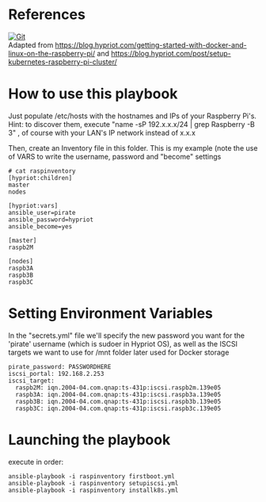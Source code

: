 # References

[![Git](https://app.soluble.cloud/api/v1/public/badges/2e21d28a-92ea-41ec-93d8-ac08b9937505.svg?orgId=568518005652)](https://app.soluble.cloud/repos/details/github.com/marcosgm/bootstrapik8s?orgId=568518005652)  
Adapted from https://blog.hypriot.com/getting-started-with-docker-and-linux-on-the-raspberry-pi/
and https://blog.hypriot.com/post/setup-kubernetes-raspberry-pi-cluster/

# How to use this playbook
Just populate /etc/hosts with the hostnames and IPs of your Raspberry Pi's.
Hint: to discover them, execute "name -sP 192.x.x.x/24 | grep Raspberry -B 3" , of course with your LAN's IP network instead of x.x.x

Then, create an Inventory file in this folder. This is my example (note the use of VARS to write the username, password and "become" settings
```
# cat raspinventory 
[hypriot:children]
master
nodes

[hypriot:vars]
ansible_user=pirate
ansible_password=hypriot
ansible_become=yes

[master]
raspb2M

[nodes]
raspb3A
raspb3B
raspb3C
```

# Setting Environment Variables

In the "secrets.yml" file we'll specify the new password you want for the 'pirate' username (which is sudoer in Hypriot OS), as well as the ISCSI targets we want to use for /mnt folder later used for Docker storage
```
pirate_password: PASSWORDHERE
iscsi_portal: 192.168.2.253
iscsi_target:
  raspb2M: iqn.2004-04.com.qnap:ts-431p:iscsi.raspb2m.139e05
  raspb3A: iqn.2004-04.com.qnap:ts-431p:iscsi.raspb3a.139e05
  raspb3B: iqn.2004-04.com.qnap:ts-431p:iscsi.raspb3b.139e05
  raspb3C: iqn.2004-04.com.qnap:ts-431p:iscsi.raspb3c.139e05
```


# Launching the playbook
execute in order:
```
ansible-playbook -i raspinventory firstboot.yml
ansible-playbook -i raspinventory setupiscsi.yml 
ansible-playbook -i raspinventory installk8s.yml 
```
